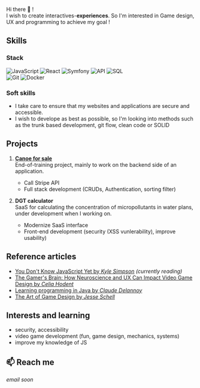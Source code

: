 
Hi there :wave: !  
I wish to create interactives-**experiences**. So I'm interested in Game design, UX and programming to achieve my goal !

## Skills
<!--I'm a full stack web developper-->
### Stack
![JavaScript](https://img.shields.io/badge/JavaScript-F7DF1E?logo=javascript&logoColor=black)  ![React](https://img.shields.io/badge/React-20232A?logo=react&logoColor=61DAFB)  ![Symfony](https://img.shields.io/badge/Symfony-000000?logo=symfony&logoColor=white)  ![API](https://img.shields.io/badge/API-FF6F00?logo=fastapi&logoColor=white)  ![SQL](https://img.shields.io/badge/SQL-4479A1?logo=mysql&logoColor=white)  
![Git](https://img.shields.io/badge/Git-F05032?logo=git&logoColor=white)  ![Docker](https://img.shields.io/badge/Docker-2496ED?logo=docker&logoColor=white) 
<!--<div>
  
[![JavaScript](https://img.shields.io/badge/-F7DF1E?style=for-the-badge&logo=javascript&logoColor=000000)](https://developer.mozilla.org/en-US/docs/Web/JavaScript)
[![React](https://img.shields.io/badge/-61DAFB?style=for-the-badge&logo=react&logoColor=000000)](https://react.dev/)
[![Symfony](https://img.shields.io/badge/-000000?style=for-the-badge&logo=symfony&logoColor=white)](https://symfony.com/)
[![API](https://img.shields.io/badge/-FF6C37?style=for-the-badge&logo=postman&logoColor=white)](https://www.postman.com/what-is-an-api/)
[![SQL](https://img.shields.io/badge/-4479A1?style=for-the-badge&logo=mysql&logoColor=white)](https://www.mysql.com/)
<br>
[![Git](https://img.shields.io/badge/-F05032?style=for-the-badge&logo=git&logoColor=white)](https://git-scm.com/)
[![Docker](https://img.shields.io/badge/-2496ED?style=for-the-badge&logo=docker&logoColor=white)](https://www.docker.com/)

</div>-->
### Soft skills
- I take care to ensure that my websites and applications are secure and accessible.
- I wish to develope as best as possible, so I'm looking into methods such as the trunk based development, git flow, clean code or SOLID

## Projects
1. [**Canoe for sale**](https://github.com/Yvialga/canoe-for-sell)  
End-of-training project, mainly to work on the backend side of an application.
   - Call Stripe API
   - Full stack development (CRUDs, Authentication, sorting filter)

2. **DGT calculator**  
SaaS for calculating the concentration of micropollutants in water plans, under development when I working on.
   - Modernize SaaS interface
   - Front-end development (security (XSS vunlerability), improve usability)

## Reference articles
- [You Don't Know JavaScript Yet by *Kyle Simpson*](https://github.com/getify/You-Dont-Know-JS/blob/2nd-ed/get-started/README.md) *(currently reading)*
- [The Gamer's Brain: How Neuroscience and UX Can Impact Video Game Design by *Celia Hodent*](https://celiahodent.com/resources/#check-out-my-books)
- [Learning programming in Java by *Claude Delannoy*](https://www.editions-eyrolles.com/livre/programmer-en-java-12)
- [The Art of Game Design by *Jesse Schell*](https://www.amazon.fr/Art-Game-Design-Lenses-Third/dp/1138632058)

## Interests and learning
- security, accessibility 
- video game development (fun, game design, mechanics, systems)
- improve my knowledge of JS

## 📫 Reach me
_email soon_
